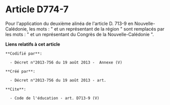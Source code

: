 # Article D774-7

Pour l'application du deuxième alinéa de l'article D. 713-9 en Nouvelle-Calédonie, les mots : " et un représentant de la
région " sont remplacés par les mots : " et un représentant du Congrès de la Nouvelle-Calédonie ".

**Liens relatifs à cet article**

	**Codifié par**:

	  - Décret n°2013-756 du 19 août 2013 -  Annexe (V)

	**Créé par**:

	  - Décret n°2013-756 du 19 août 2013 - art.

	**Cite**:

	  - Code de l'éducation - art. D713-9 (V)
